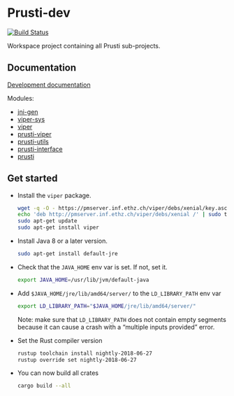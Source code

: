 Prusti-dev
==========

[![Build Status][build_badge]][build_status]


Workspace project containing all Prusti sub-projects.

[build_badge]: https://travis-ci.org/viperproject/prusti-dev.svg
[build_status]: https://travis-ci.org/viperproject/prusti-dev


Documentation
-------------

[Development documentation](https://viperproject.github.io/prusti-dev/)

Modules:

- [jni-gen](https://viperproject.github.io/prusti-dev/jni_gen/)
- [viper-sys](https://viperproject.github.io/prusti-dev/viper_sys/)
- [viper](https://viperproject.github.io/prusti-dev/viper/)
- [prusti-viper](https://viperproject.github.io/prusti-dev/prusti_viper/)
- [prusti-utils](https://viperproject.github.io/prusti-dev/prusti_utils/)
- [prusti-interface](https://viperproject.github.io/prusti-dev/prusti_interface/)
- [prusti](https://viperproject.github.io/prusti-dev/prusti/)


Get started
-----------

- Install the `viper` package.

    ```bash
    wget -q -O - https://pmserver.inf.ethz.ch/viper/debs/xenial/key.asc | sudo apt-key add -
    echo 'deb http://pmserver.inf.ethz.ch/viper/debs/xenial /' | sudo tee /etc/apt/sources.list.d/viper.list
    sudo apt-get update  
    sudo apt-get install viper
    ```

- Install Java 8 or a later version.

    ```bash
    sudo apt-get install default-jre
    ```

- Check that the `JAVA_HOME` env var is set. If not, set it.

    ```bash
    export JAVA_HOME=/usr/lib/jvm/default-java
    ```

- Add `$JAVA_HOME/jre/lib/amd64/server/` to the `LD_LIBRARY_PATH` env var

    ```bash
    export LD_LIBRARY_PATH="$JAVA_HOME/jre/lib/amd64/server/"
    ```

    Note: make sure that `LD_LIBRARY_PATH` does not contain empty
    segments because it can cause a crash with a “multiple inputs
    provided” error.

- Set the Rust compiler version

    ```bash
    rustup toolchain install nightly-2018-06-27
    rustup override set nightly-2018-06-27
    ```

- You can now build all crates

    ```bash
    cargo build --all
    ```
